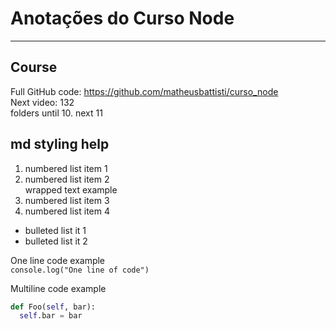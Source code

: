 # Anotações do Curso Node

---

## Course

Full GitHub code: https://github.com/matheusbattisti/curso_node \
Next video: 132 \
folders until 10. next 11

## md styling help

1.  numbered list item 1
1.  numbered list item 2\
    wrapped text example
1.  numbered list item 3
1.  numbered list item 4

- bulleted list it 1
- bulleted list it 2

One line code example \
`console.log("One line of code")`

Multiline code example

```python
def Foo(self, bar):
  self.bar = bar
```
